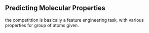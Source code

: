 ## Predicting Molecular Properties

the competittion is basically a feature engineering task, with various properties for group of atoms given.
